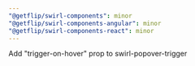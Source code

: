 ```yaml
---
"@getflip/swirl-components": minor
"@getflip/swirl-components-angular": minor
"@getflip/swirl-components-react": minor
---
```


Add "trigger-on-hover" prop to swirl-popover-trigger
